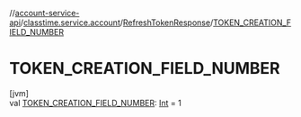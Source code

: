//[account-service-api](../../../index.md)/[classtime.service.account](../index.md)/[RefreshTokenResponse](index.md)/[TOKEN_CREATION_FIELD_NUMBER](-t-o-k-e-n_-c-r-e-a-t-i-o-n_-f-i-e-l-d_-n-u-m-b-e-r.md)

# TOKEN_CREATION_FIELD_NUMBER

[jvm]\
val [TOKEN_CREATION_FIELD_NUMBER](-t-o-k-e-n_-c-r-e-a-t-i-o-n_-f-i-e-l-d_-n-u-m-b-e-r.md): [Int](https://kotlinlang.org/api/latest/jvm/stdlib/kotlin/-int/index.html) = 1
